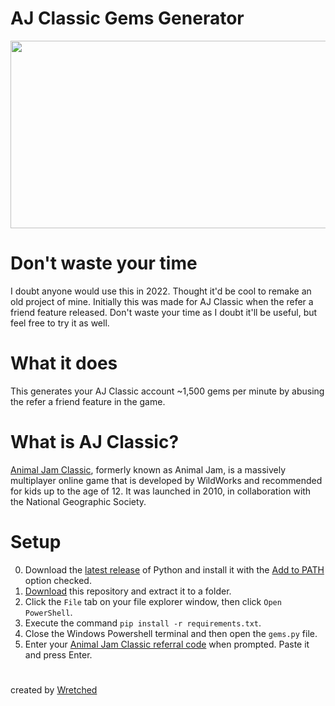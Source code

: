 # AJ Classic Gems Generator
<p align="center"><img src="https://wretched.io/aj/gems.png" height="300" width="637"></p>

# Don't waste your time
I doubt anyone would use this in 2022. Thought it'd be cool to remake an old project of mine. Initially this was made for AJ Classic when the refer a friend feature released. Don't waste your time as I doubt it'll be useful, but feel free to try it as well.

# What it does
This generates your AJ Classic account ~1,500 gems per minute by abusing the refer a friend feature in the game.

# What is AJ Classic?
[Animal Jam Classic](https://classic.animaljam.com), formerly known as Animal Jam, is a massively multiplayer online game that is developed by WildWorks and recommended for kids up to the age of 12. It was launched in 2010, in collaboration with the National Geographic Society.

# Setup
0. Download the [latest release](https://www.python.org/downloads/) of Python and install it with the [Add to PATH](https://wretched.io/aj/path.png) option checked.
1. [Download](https://github.com/Wretchedjungle/aj-classic-gems-generator/archive/refs/heads/main.zip) this repository and extract it to a folder.
2. Click the `File` tab on your file explorer window, then click `Open PowerShell`.
3. Execute the command `pip install -r requirements.txt`.
4. Close the Windows Powershell terminal and then open the `gems.py` file.
5. Enter your [Animal Jam Classic referral code](https://wretched.io/aj/code.png) when prompted. Paste it and press Enter.

# 

created by [Wretched](https://wretched.io)